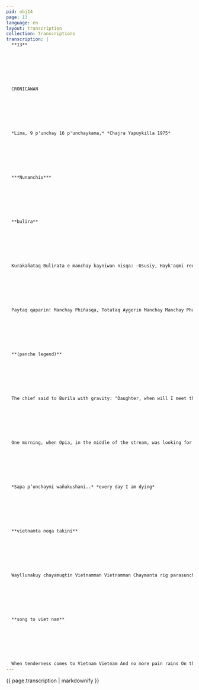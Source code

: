 ```yaml
---
pid: obj14
page: 13
language: en
layout: transcription
collection: transcriptions
transcription: |
  **13**
  
  
  
  
  
  
  
  CRONICAWAN
  
  
  
  
  
  
  
  *Lima, 9 p'unchay 16 p'unchaykama,* *Chajra Yapuykilla 1975*
  
  
  
  
  
  
  
  ***Nunanchis***
  
  
  
  
  
  
  
  **bulira**
  
  
  
  
  
  
  
  Kurakañataq Bulirata e manchay kayniwan nisqa: —Ususiy, Hayk'aqmi reqsichiwanki haqllasqayki qollanata, willkasqa samanpanchiskuna yachachinaypaq chaymanta illa qolqe mach'ayta qhawachinaypaq? Sapa p’unchaymi wañukushani.. —Wiraqochay, amachhaynata niwaychu anchotan llakichiwanki. —Sipasllay, chhaynatan rimayku machukuna, atiy atipa kamachi saqeqkuna wayna kapuyniykumanta. Qollana Totataq chayamusqa sami chapatiyanwan, layqankunanwan chaymanta wamink’ankunanwan, llaqta qonti sispanman. Hujkaq munapakuq Oyaqañataq chayamusqa yachachijninwan chaymanta huj kamachipuwan, mana chukinta apamusqachu. Walla wallakunata mast'aykachasqa Totaqa chaymanta llalli puqllaykunata ñustaqsaminpaq. Qanchis llump'isqa pesqokunata apachisqa Opiaga chaymanta apachisqa kamachi yuy asqakunata. Payqa kasqa ñujñulla iskayninwan, icha mana mayqentapas ajllasqachu. Hujkaqtaq, phiña phiña, suykuna mit'ayayta yuyaychan. Hujnintaq sijllaymanta túkuyninta tarikusqa. Huj tutamanta Opia, poqcha chawpipi Bulirapaq puka challwa sardinata maskakuspa, kaytaq chimpamanta munay munay qhawarimun, chaymanta qonqaylla Tota chayaramun, hinaspa t'aqesiriñataq, ñañu ch'eqota taqespa. Suskhunparichintaq wich'iwan Opiaq kunkanta, kayñataq llump'ullamanta urmaykamun mayuman chaymanta wanuntaq yananpaq luluasiywan.
  
  
  
  
  
  
  
  Paytaq qaparin! Manchay Phiñasqa, Totataq Aygerin Manchay Manchay Phawarispa. Waqantaq Bulira mana khuyakuy chaymanta waqallantaq mana samayoq mayuq patanpi. Ñawin chinkachinan kamataq waqankun, kaykunataq tukurapusqaku qorichasqa ostra ishkas paraqaypiñikunapi. Chay pachamanta, Opia del Tolima mayu ostramanta t'inpun, chaymi Buliraq wegenkuna, kay yananchakuq ñawsalla.
  
  
  
  
  
  
  
  **(panche legend)**
  
  
  
  
  
  
  
  The chief said to Burila with gravity: "Daughter, when will I meet the chosen prince, to teach him our sacred formulas and the treasure cave?" I am dying every day.. -Lord, do not speak like that because you make me sad, -This is how we speak, girl, those of us who were young and must hand over power. Prince Tota was camping with his honor guard, witches and captains, to the west of the village. Opia, the other suitor, accompanied by his master and a servant, arrived without a spear. Tota held military parades and tournaments in honor of the princess. Opia sent her birds of seven colors and fair bills. She was kind to both, but she did not make up her mind. The one, angry, conceived many plans of conquest. The other found the wait beautiful.
  
  
  
  
  
  
  
  One morning, when Opia, in the middle of the stream, was looking for red sardines for Burila, who on the shore was looking at him affectionately, Tota arrived and, full of jealousy, holed up the blowgun. The dart pierced Opia's neck, who fell gently into the waters and died with a tender smile for her beloved. She screamed in rage and Tota fled in terror. Bulira cried without consolation and without rest on the river. She shed tears until she lost her eyes, which became two large golden oyster pearls. Since then, the Opia River in Tolima was filled with oysters, which are tears of Bulira, the blind lover.
  
  
  
  
  
  
  
  *Sapa p’unchaymi wañukushani..* *every day I am dying*
  
  
  
  
  
  
  
  **vietnamta noqa takini**
  
  
  
  
  
  
  
  Wayllunakuy chayamuqtin Vietnamman Vietnamman Chaymanta rig parasunchu ancho nanay pachaman Chaypacha chay mosqoy kanqa Ruwasqa Rikunapaq chay hatunkaray takurita Atisqa pisipaqta Ayaw, chaypin kashan VietnamUsuri hut'u llanthu Awqanchiswan Ch'uteq sajta runa wak'aAllikay anñani Icha hatunkaray rawraq sonqo Chayta runamasinchiskunaman haywanchis Mana songonta mañaspa Sichus hunt’ayukunman waranqa kunkakuna Noqaqpawan Vietnam rayku noqa takiyman.
  
  
  
  
  
  
  
  **song to viet nam**
  
  
  
  
  
  
  
  When tenderness comes to Vietnam Vietnam And no more pain rains On the earth Then it will be a dream Realized See the great intruder Defeated Oh Vietnam is there Vile harassed By the enemy Damned Exploiter Thank you very much It is that you have great courage That you give to beings Without asking for their hearts If a thousand voices joined together With mine For Vietnam I would sing.
---
```


{{ page.transcription | markdownify }}

